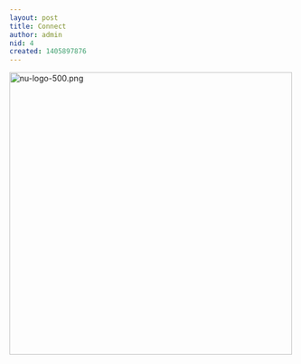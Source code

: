 ```yaml
---
layout: post
title: Connect
author: admin
nid: 4
created: 1405897876
---
```

<img src="/sites/default/files/assets/nu-logo-500.png" width="500" height="499" alt="nu-logo-500.png" />
